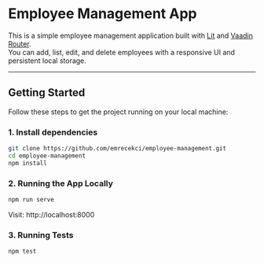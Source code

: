 # Employee Management App

This is a simple employee management application built with [Lit](https://lit.dev/) and [Vaadin Router](https://vaadin.com/router).  
You can add, list, edit, and delete employees with a responsive UI and persistent local storage.

---

## Getting Started

Follow these steps to get the project running on your local machine:

### 1. Install dependencies

```bash
git clone https://github.com/emrecekci/employee-management.git
cd employee-management
npm install
 ```

### 2. Running the App Locally

```bash
npm run serve
 ```
Visit: http://localhost:8000

### 3. Running Tests

```bash
npm test
 ```

